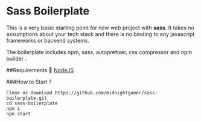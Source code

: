 # Sass Boilerplate

This is a very basic starting point for new web project with  **sass**. It takes no assumptions about your tech stack 
and there is no binding to any javascript frameworks or backend systems.

The boilerplate includes npm, sass, autoprefixer, css compressor and npm builder . 

##Requirements :rocket:
[NodeJS](https://nodejs.org)


###How to Start ? 

```
Clone or download https://github.com/midnightgamer/sass-boilerplate.git
cd sass-boilerplate
npm i 
npm start
```
